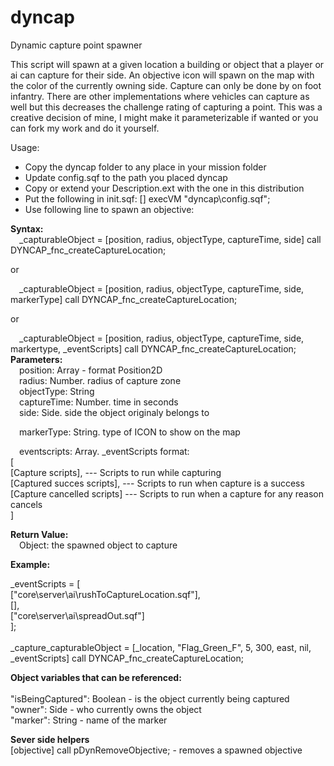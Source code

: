 # dyncap
Dynamic capture point spawner

This script will spawn at a given location a building or object that a player or ai can capture for their side.  An objective icon will spawn on the map with the color of the currently owning side.  Capture can only be done by on foot infantry.  There are other implementations where vehicles can capture as well but this decreases the challenge rating of capturing a point.  This was a creative decision of mine, I might make it parameterizable if wanted or you can fork my work and do it yourself.

Usage:

- Copy the dyncap folder to any place in your mission folder
- Update config.sqf to the path you placed dyncap
- Copy or extend your Description.ext with the one in this distribution
- Put the following in init.sqf: [] execVM "dyncap\config.sqf";
- Use following line to spawn an objective:

<p>
<b>Syntax:</b><br>
    &emsp;_capturableObject = [position, radius, objectType, captureTime, side] call DYNCAP_fnc_createCaptureLocation;
    <p>or<p>
    &emsp;_capturableObject = [position, radius, objectType, captureTime, side, markerType] call DYNCAP_fnc_createCaptureLocation;
    <p>or<p>
    &emsp;_capturableObject = [position, radius, objectType, captureTime, side, markertype, _eventScripts] call DYNCAP_fnc_createCaptureLocation;
<b>Parameters:</b><br>
    &emsp;position: Array - format Position2D<br>
    &emsp;radius: Number. radius of capture zone<br>
    &emsp;objectType: String<br>
    &emsp;captureTime: Number. time in seconds<br>
    &emsp;side: Side. side the object originaly belongs to<p>
    &emsp;markerType: String. type of ICON to show on the map<p>
    &emsp;eventscripts: Array.  _eventScripts format:<br>
        [<br>
            [Capture scripts],             --- Scripts to run while capturing<br>
            [Captured succes scripts],     --- Scripts to run when capture is a success<br>
            [Capture cancelled scripts]    --- Scripts to run when a capture for any reason cancels<br>
        ]<p>
<b>Return Value:</b><br>
    &emsp;Object: the spawned object to capture<p>
<b>Example:</b><br>

_eventScripts = [<br>
    ["core\server\ai\rushToCaptureLocation.sqf"],<br>
    [],<br>
    ["core\server\ai\spreadOut.sqf"]<br>
];<br><br>
_capture_capturableObject = [_location, "Flag_Green_F", 5, 300, east, nil, _eventScripts] call DYNCAP_fnc_createCaptureLocation;
<p>
<b>Object variables that can be referenced:</b><br>
<br>
"isBeingCaptured": Boolean - is the object currently being captured<br>
"owner": Side - who currently owns the object<br>
"marker": String - name of the marker<p>
<b>Sever side helpers</b><br>
[objective] call pDynRemoveObjective; - removes a spawned objective